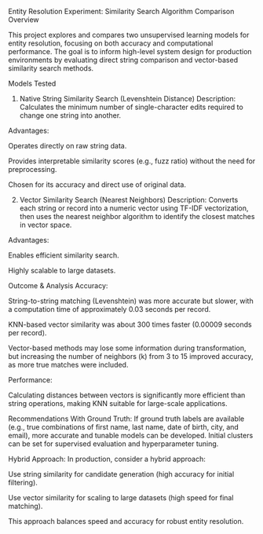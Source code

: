 Entity Resolution Experiment: Similarity Search Algorithm Comparison Overview


This project explores and compares two unsupervised learning models for entity resolution, focusing on both accuracy and computational performance. The goal is to inform high-level system design for production environments by evaluating direct string comparison and vector-based similarity search methods.

Models Tested
1. Native String Similarity Search (Levenshtein Distance)
Description:
Calculates the minimum number of single-character edits required to change one string into another.

Advantages:

Operates directly on raw string data.

Provides interpretable similarity scores (e.g., fuzz ratio) without the need for preprocessing.

Chosen for its accuracy and direct use of original data.

2. Vector Similarity Search (Nearest Neighbors)
Description:
Converts each string or record into a numeric vector using TF-IDF vectorization, then uses the nearest neighbor algorithm to identify the closest matches in vector space.

Advantages:

Enables efficient similarity search.

Highly scalable to large datasets.

Outcome & Analysis
Accuracy:

String-to-string matching (Levenshtein) was more accurate but slower, with a computation time of approximately 0.03 seconds per record.

KNN-based vector similarity was about 300 times faster (0.00009 seconds per record).

Vector-based methods may lose some information during transformation, but increasing the number of neighbors (k) from 3 to 15 improved accuracy, as more true matches were included.

Performance:

Calculating distances between vectors is significantly more efficient than string operations, making KNN suitable for large-scale applications.

Recommendations
With Ground Truth:
If ground truth labels are available (e.g., true combinations of first name, last name, date of birth, city, and email), more accurate and tunable models can be developed. Initial clusters can be set for supervised evaluation and hyperparameter tuning.

Hybrid Approach:
In production, consider a hybrid approach:

Use string similarity for candidate generation (high accuracy for initial filtering).

Use vector similarity for scaling to large datasets (high speed for final matching).

This approach balances speed and accuracy for robust entity resolution.

